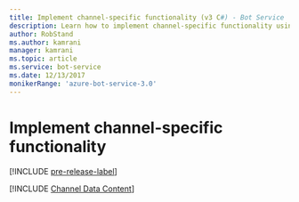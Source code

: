 ```yaml
---
title: Implement channel-specific functionality (v3 C#) - Bot Service
description: Learn how to implement channel-specific functionality using the Bot Framework SDK for .NET.
author: RobStand
ms.author: kamrani
manager: kamrani
ms.topic: article
ms.service: bot-service
ms.date: 12/13/2017
monikerRange: 'azure-bot-service-3.0'
---
```


# Implement channel-specific functionality

[!INCLUDE [pre-release-label](../includes/pre-release-label-v3.md)]

[!INCLUDE [Channel Data Content](../includes/snippet-channeldata.md)]
